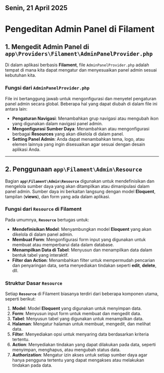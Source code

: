 ## Senin, 21 April 2025

# Pengeditan Admin Panel di Filament

## 1. Mengedit Admin Panel di `app\Providers\Filament\AdminPanelProvider.php`

Di dalam aplikasi berbasis **Filament**, file `AdminPanelProvider.php` adalah tempat di mana kita dapat mengatur dan menyesuaikan panel admin sesuai kebutuhan kita.

### Fungsi dari `AdminPanelProvider.php`
File ini bertanggung jawab untuk mengonfigurasi dan menyetel pengaturan panel admin secara global. Beberapa hal yang dapat diubah di dalam file ini antara lain:

- **Pengaturan Navigasi**: Menambahkan grup navigasi atau mengubah ikon yang digunakan dalam navigasi panel admin.
- **Mengonfigurasi Sumber Daya**: Menambahkan atau mengonfigurasi berbagai **Resources** yang akan dikelola di dalam panel.
- **Setting Panel Admin**: Anda dapat menambahkan tema, logo, atau elemen lainnya yang ingin disesuaikan agar sesuai dengan desain aplikasi Anda.

---

## 2. Penggunaan `app\Filament\Admin\Resource`

Bagian **`app\Filament\Admin\Resource`** digunakan untuk mendefinisikan dan mengelola sumber daya yang akan ditampilkan atau dimanipulasi dalam panel admin. Sumber daya ini berkaitan langsung dengan model **Eloquent**, tampilan (**views**), dan form yang ada dalam aplikasi.

### Fungsi dari `Resource` di Filament
Pada umumnya, **`Resource`** bertugas untuk:

- **Mendefinisikan Model**: Menyambungkan model **Eloquent** yang akan dikelola di dalam panel admin.
- **Membuat Form**: Mengonfigurasi form input yang digunakan untuk membuat atau memperbarui data dalam database.
- **Menampilkan Data di Tabel**: Menyusun dan menampilkan data dalam bentuk tabel yang interaktif.
- **Filter dan Action**: Menambahkan filter untuk mempermudah pencarian dan penyaringan data, serta menyediakan tindakan seperti **edit**, **delete**, dll.

### Struktur Dasar `Resource`
Setiap **`Resource`** di Filament biasanya terdiri dari beberapa komponen utama, seperti berikut:

1. **Model**: Model **Eloquent** yang digunakan untuk menyimpan data.
2. **Form**: Menyusun input form untuk membuat dan mengedit data.
3. **Tabel**: Menyusun tabel yang digunakan untuk menampilkan data.
4. **Halaman**: Mengatur halaman untuk membuat, mengedit, dan melihat data.
5. **Filter**: Menyediakan opsi untuk menyaring data berdasarkan kriteria tertentu.
6. **Action**: Menyediakan tindakan yang dapat dilakukan pada data, seperti menyimpan, menghapus, atau mengubah status data.
7. **Authorization**: Mengatur izin akses untuk setiap sumber daya agar hanya pengguna tertentu yang dapat mengakses atau melakukan tindakan pada data.